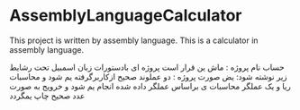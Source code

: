 # AssemblyLanguageCalculator
This project is written by assembly language. This is a calculator in assembly language.

 حساب
نام پروژه : ماش ین
قرار است پروژه ای بادستورات زبان اسمبیل تحت رشایط زیر نوشته شود:
یض
صورت پروژه : دو عملوند صحیح ازکاربرگرفته یم شود و محاسبات ریا
و یک عملگر محاسبات ی
براساس عملگر داده شده انجام یم شود و خرویج به صورت عدد صحیح چاپ یمگردد 
